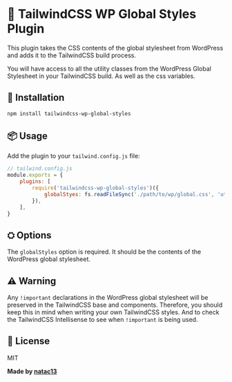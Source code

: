 # 🎨 TailwindCSS WP Global Styles Plugin

This plugin takes the CSS contents of the global stylesheet from WordPress and adds it to the TailwindCSS build process.

You will have access to all the utility classes from the WordPress Global Stylesheet in your TailwindCSS build. As well as the css variables.

## 🚀 Installation

```bash
npm install tailwindcss-wp-global-styles
```

## 📦 Usage

Add the plugin to your `tailwind.config.js` file:

```js
// tailwind.config.js
module.exports = {
	plugins: [
		require('tailwindcss-wp-global-styles')({
			globalStyes: fs.readFileSync('./path/to/wp/global.css', 'utf8'),
		}),
	],
}
```

## ⛭ Options

The `globalStyles` option is required. It should be the contents of the WordPress global stylesheet.

## ⚠️ Warning

Any `!important` declarations in the WordPress global stylesheet will be preserved in the TailwindCSS base and components. Therefore, you should keep this in mind when writing your own TailwindCSS styles. And to check the TailwindCSS Intellisense to see when `!important` is being used.

## 🪪 License

MIT

**Made by [natac13](https://github.com/natac13)**
